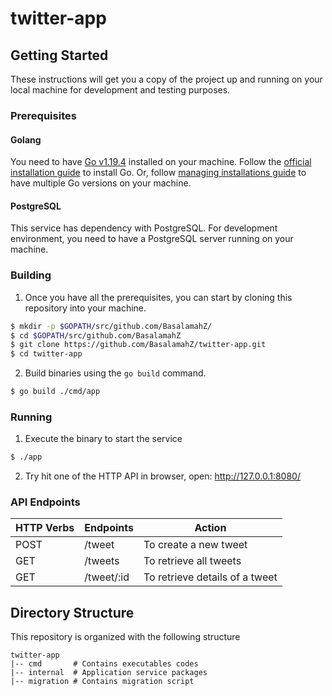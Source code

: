 # twitter-app

## Getting Started

These instructions will get you a copy of the project up and running on your local machine for development and testing purposes.

### Prerequisites

#### Golang

You need to have [Go v1.19.4](https://golang.org/dl/) installed on your machine. Follow the [official installation guide](https://golang.org/doc/install) to install Go. Or, follow [managing installations guide](https://go.dev/doc/manage-install) to have multiple Go versions on your machine.

#### PostgreSQL

This service has dependency with PostgreSQL. For development environment, you need to have a PostgreSQL server running on your machine.

### Building

1. Once you have all the prerequisites, you can start by cloning this repository into your machine.

```sh
$ mkdir -p $GOPATH/src/github.com/BasalamahZ/
$ cd $GOPATH/src/github.com/BasalamahZ
$ git clone https://github.com/BasalamahZ/twitter-app.git
$ cd twitter-app
```

2. Build binaries using the `go build` command.

```sh
$ go build ./cmd/app
```

### Running

1. Execute the binary to start the service

```sh
$ ./app
```

2. Try hit one of the HTTP API in browser, open: http://127.0.0.1:8080/

### API Endpoints

| HTTP Verbs | Endpoints  | Action                         |
| ---------- | ---------- | ------------------------------ |
| POST       | /tweet     | To create a new tweet          |
| GET        | /tweets    | To retrieve all tweets         |
| GET        | /tweet/:id | To retrieve details of a tweet |

## Directory Structure

This repository is organized with the following structure

```
twitter-app
|-- cmd       # Contains executables codes
|-- internal  # Application service packages
|-- migration # Contains migration script
```
